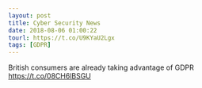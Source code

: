 ```yaml
---
layout: post
title: Cyber Security News
date: 2018-08-06 01:00:22
tourl: https://t.co/U9KYaU2Lgx
tags: [GDPR]
---
```

British consumers are already taking advantage of GDPR https://t.co/08CH6lBSGU